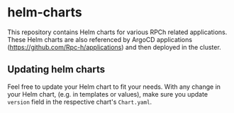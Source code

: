 # helm-charts

This repository contains Helm charts for various RPCh related applications. These Helm charts are also referenced by ArgoCD applications (https://github.com/Rpc-h/applications) and then deployed in the cluster.

## Updating helm charts

Feel free to update your Helm chart to fit your needs. With any change in your Helm chart, (e.g. in templates or values), make sure you update `version` field in the respective chart's `Chart.yaml`.
